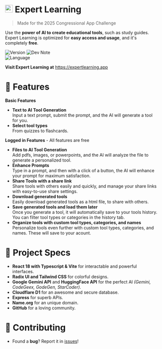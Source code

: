 # <img src="https://expertlearning.app/logo.svg?width=400" width="25" height="25" /> Expert Learning
> Made for the 2025 Congressional App Challenge

Use the **power of AI to create educational tools**, such as study guides. Expert Learning is optimized for **easy access and usage**, and it's completely **free**.

![Version](https://img.shields.io/badge/version-2.0.1-red) ![Dev Note](https://img.shields.io/badge/Full%20Release%20+%20UI%20Revamp-gray)
<br />
![Language](https://img.shields.io/badge/language-TypeScript-blue) 

**Visit Expert Learning at** https://expertlearning.app

# 🌿 Features
**Basic Features**<br />
- **Text to AI Tool Generation**<br />Input a text prompt, submit the prompt, and the AI will generate a tool for you.
- **Select tool types**<br />From quizzes to flashcards.

**Logged in Features** - All features are free
- **Files to AI Tool Generation**<br />Add pdfs, images, or powerpoints, and the AI will analyze the file to generate a personalized tool.
- **Enhance Prompts**<br />Type in a prompt, and then with a click of a button, the AI will enhance your prompt for maximum satisfaction.
- **Share Tools with a share link**<br /> Share tools with others easily and quickly, and manage your share links with easy-to-use share settings.
- **Download generated tools**<br />Easily download generated tools as a html file, to share with others.
- **Save generated tools and load them later**<br />Once you generate a tool, it will automatically save to your tools history. You can filter tool types or categories in the history tab.
- **Organize tools with custom tool types, categories, and names**<br />Personalize tools even further with custom tool types, categories, and names. These will save to your acount.

# 🧭 Project Specs
- **React 18 with Typescript & Vite** for interactable and powerful interfaces.
- **Radix UI and Tailwind CSS** for colorful designs.
- **Google Gemini API** and **HuggingFace API** for the perfect AI _(Gemini, CodeGeex, GodeGen, StarCoder)_.
- **Cloudflare D1** for an awesome and secure database.
- **Express** for superb APIs.
- **Name.org** for an unique domain.
- **GitHub** for a loving community.

# 🍴 Contributing
- Found a **bug**? Report it in [issues](https://github.com/np-stacks/Expert-Learning/issues)!
